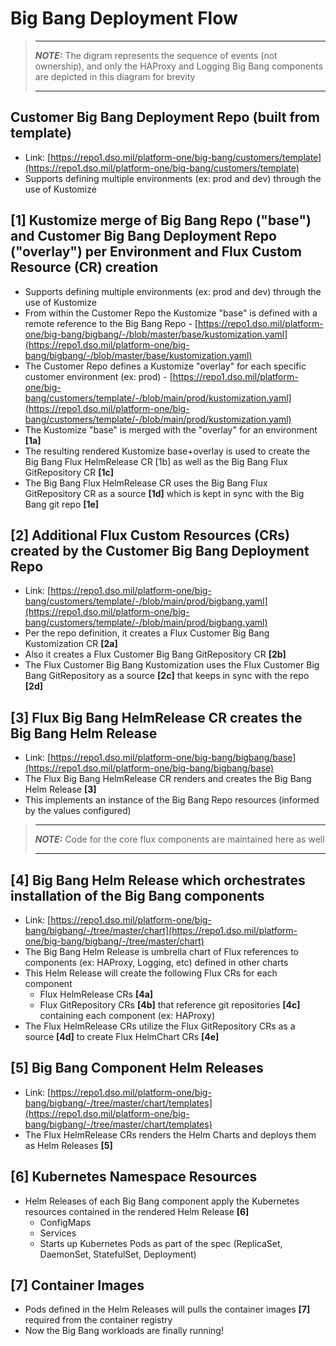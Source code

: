 # Big Bang Deployment Flow

> ************
> **_NOTE:_** The digram represents the sequence of events (not ownership), and only the HAProxy and Logging Big Bang components are depicted in this diagram for brevity
> ************

## Customer Big Bang Deployment Repo (built from template)

* Link: [https://repo1.dso.mil/platform-one/big-bang/customers/template](https://repo1.dso.mil/platform-one/big-bang/customers/template)
* Supports defining multiple environments (ex: prod and dev) through the use of Kustomize

## [1] Kustomize merge of Big Bang Repo ("base") and Customer Big Bang Deployment Repo ("overlay") per Environment and Flux Custom Resource (CR) creation

* Supports defining multiple environments (ex: prod and dev) through the use of Kustomize
* From within the Customer Repo the Kustomize "base" is defined with a remote reference to the Big Bang Repo - [https://repo1.dso.mil/platform-one/big-bang/bigbang/-/blob/master/base/kustomization.yaml](https://repo1.dso.mil/platform-one/big-bang/bigbang/-/blob/master/base/kustomization.yaml)
* The Customer Repo defines a Kustomize "overlay" for each specific customer environment (ex: prod) - [https://repo1.dso.mil/platform-one/big-bang/customers/template/-/blob/main/prod/kustomization.yaml](https://repo1.dso.mil/platform-one/big-bang/customers/template/-/blob/main/prod/kustomization.yaml)
* The Kustomize "base" is merged with the "overlay" for an environment **[1a]**
* The resulting rendered Kustomize base+overlay is used to create the Big Bang Flux HelmRelease CR [1b] as well as the Big Bang Flux GitRepository CR **[1c]**
* The Big Bang Flux HelmRelease CR uses the Big Bang Flux GitRepository CR as a source **[1d]** which is kept in sync with the Big Bang git repo **[1e]**

## **[2]** Additional Flux Custom Resources (CRs) created by the Customer Big Bang Deployment Repo

* Link: [https://repo1.dso.mil/platform-one/big-bang/customers/template/-/blob/main/prod/bigbang.yaml](https://repo1.dso.mil/platform-one/big-bang/customers/template/-/blob/main/prod/bigbang.yaml)
* Per the repo definition, it creates a Flux Customer Big Bang Kustomization CR **[2a]**
* Also it creates a Flux Customer Big Bang GitRepository CR **[2b]**
* The Flux Customer Big Bang Kustomization uses the Flux Customer Big Bang GitRepository as a source **[2c]** that keeps in sync with the repo **[2d]**

## **[3]** Flux Big Bang HelmRelease CR creates the Big Bang Helm Release

* Link: [https://repo1.dso.mil/platform-one/big-bang/bigbang/base](https://repo1.dso.mil/platform-one/big-bang/bigbang/base)
* The Flux Big Bang HelmRelease CR renders and creates the Big Bang Helm Release **[3]**
* This implements an instance of the Big Bang Repo resources (informed by the values configured)

> ************
> **_NOTE:_** Code for the core flux components are maintained here as well
> ************

## **[4]** Big Bang Helm Release which orchestrates installation of the Big Bang components

* Link: [https://repo1.dso.mil/platform-one/big-bang/bigbang/-/tree/master/chart](https://repo1.dso.mil/platform-one/big-bang/bigbang/-/tree/master/chart)
* The Big Bang Helm Release is umbrella chart of Flux references to components (ex: HAProxy, Logging, etc) defined in other charts
* This Helm Release will create the following Flux CRs for each component
  * Flux HelmRelease CRs **[4a]** 
  * Flux GitRepository CRs **[4b]** that reference git repositories **[4c]** containing each component (ex: HAProxy)
* The Flux HelmRelease CRs utilize the Flux GitRepository CRs as a source **[4d]** to create Flux HelmChart CRs **[4e]**

## **[5]** Big Bang Component Helm Releases

* Link: [https://repo1.dso.mil/platform-one/big-bang/bigbang/-/tree/master/chart/templates](https://repo1.dso.mil/platform-one/big-bang/bigbang/-/tree/master/chart/templates)
* The Flux HelmRelease CRs renders the Helm Charts and deploys them as Helm Releases **[5]**

## **[6]** Kubernetes Namespace Resources

* Helm Releases of each Big Bang component apply the Kubernetes resources contained in the rendered Helm Release **[6]**
  * ConfigMaps
  * Services
  * Starts up Kubernetes Pods as part of the spec (ReplicaSet, DaemonSet, StatefulSet, Deployment)

## **[7]** Container Images

* Pods defined in the Helm Releases will pulls the container images **[7]** required from the container registry
* Now the Big Bang workloads are finally running!
